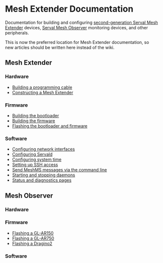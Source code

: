 # Mesh Extender Documentation
Documentation for building and configuring [second-generation Serval Mesh Extender](http://developer.servalproject.org/dokuwiki/doku.php?id=content:meshextender:2ng) devices, [Serval Mesh Observer](http://developer.servalproject.org/dokuwiki/doku.php?id=content:meshobserver:main_page) monitoring devices, and other peripherals.

This is now the preferred location for Mesh Extender documentation, so new articles should be written here instead of the wiki.

## Mesh Extender
### Hardware  
- [Building a programming cable](mesh-extender/hardware/programming-cable.md)  
- [Constructing a Mesh Extender](mesh-extender/hardware/mesh-extender-build-process.md)  

### Firmware  
- [Building the bootloader](mesh-extender/firmware/mesh-extender-bootloader-build.md)  
- [Building the firmware](mesh-extender/firmware/mesh-extender-firmware-build.md)  
- [Flashing the bootloader and firmware](mesh-extender/firmware/mesh-extender-flash-process.md)  

### Software
- [Configuring network interfaces](mesh-extender/software/network-configuration.md)
- [Configuring Servald](mesh-extender/software/servald-configuration.md)
- [Configuring system time](mesh-extender/software/system-time.md)
- [Setting up SSH access](mesh-extender/software/ssh.md)  
- [Send MeshMS messages via the command line](mesh-extender/software/send-meshms-manually.md)  
- [Starting and stopping daemons](mesh-extender/software/using-daemons.md)
- [Status and diagnostics pages](mesh-extender/software/diagnostics-pages.md)

## Mesh Observer
### Hardware


### Firmware
- [Flashing a GL-AR150](mesh-observer/firmware/ar150-flash-process.md)  
- [Flashing a GL-AR750](mesh-observer/firmware/ar750-flash-process.md)  
- [Flashing a Dragino2](mesh-observer/firmware/dragino-flash-process.md)  

### Software

